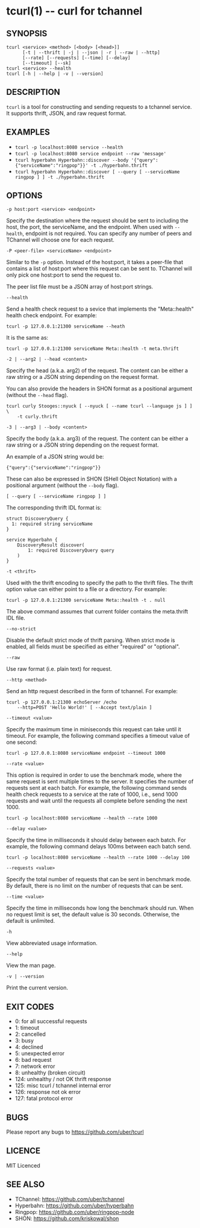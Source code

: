 # tcurl(1) -- curl for tchannel

## SYNOPSIS

    tcurl <service> <method> [<body> [<head>]]
          [-t | --thrift | -j | --json | -r | --raw | --http]
          [--rate] [--requests] [--time] [--delay]
          [--timeout] [--sk]
    tcurl <service> --health
    tcurl [-h | --help | -v | --version]

## DESCRIPTION

`tcurl` is a tool for constructing and sending requests to
a tchannel service. It supports thrift, JSON, and raw request format.

## EXAMPLES

 - `tcurl -p localhost:8080 service --health`
 - `tcurl -p localhost:8080 service endpoint --raw 'message'`
 - `tcurl hyperbahn Hyperbahn::discover --body '{"query":{"serviceName":"ringpop"}}' -t ./hyperbahn.thrift`
 - `tcurl hyperbahn Hyperbahn::discover [ --query [ --serviceName ringpop ] ] -t ./hyperbahn.thrift`

## OPTIONS

`-p host:port <service> <endpoint>`

Specify the destination where the request should be sent to including the host,
the port, the serviceName, and the endpoint.  When used with `--health`,
endpoint is not required.  You can specify any number of peers and TChannel
will choose one for each request.

`-P <peer-file> <serviceName> <endpoint>`

Similar to the `-p` option. Instead of the host:port, it takes a peer-file that
contains a list of host:port where this request can be sent to.  TChannel will
only pick one host:port to send the request to.

The peer list file must be a JSON array of host:port strings.

`--health`

Send a health check request to a sevice that implements the "Meta::health"
health check endpoint.  For example:

    tcurl -p 127.0.0.1:21300 serviceName --heath

It is the same as:

    tcurl -p 127.0.0.1:21300 serviceName Meta::health -t meta.thrift

`-2 | --arg2 | --head <content>`

Specify the head (a.k.a. arg2) of the request. The content can be either a raw
string or a JSON string depending on the request format.

You can also provide the headers in SHON format as a positional argument
(without the `--head` flag).

    tcurl curly Stooges::nyuck [ --nyuck [ --name tcurl --language js ] ] \
        -t curly.thrift

`-3 | --arg3 | --body <content>`

Specify the body (a.k.a. arg3) of the request. The content can be either a raw
string or a JSON string depending on the request format.

An example of a JSON string would be:

    {"query":{"serviceName":"ringpop"}}

These can also be expressed in SHON (SHell Object Notation) with a positional
argument (without the `--body` flag).

    [ --query [ --serviceName ringpop ] ]

The corresponding thrift IDL format is:

    struct DiscoveryQuery {
      1: required string serviceName
    }

    service Hyperbahn {
        DiscoveryResult discover(
            1: required DiscoveryQuery query
        )
    }

`-t <thrift>`

Used with the thrift encoding to specify the path to the thrift files.  The
thrift option value can either point to a file or a directory.  For example:

    tcurl -p 127.0.0.1:21300 serviceName Meta::health -t . null

The above command assumes that current folder contains the meta.thrift IDL file.

`--no-strict`

Disable the default strict mode of thrift parsing. When strict mode is enabled,
all fields must be specified as either "required" or "optional".

`--raw`

Use raw format (i.e. plain text) for request.

`--http <method>`

Send an http request described in the form of tchannel.  For example:

    tcurl -p 127.0.0.1:21300 echoServer /echo
        --http=POST 'Hello World!' [ --Accept text/plain ]

`--timeout <value>`

Specify the maximum time in miniseconds this request can take until it timeout.
For example, the following command specifies a timeout value of one second:

    tcurl -p 127.0.0.1:8080 serviceName endpoint --timeout 1000

`--rate <value>`

This option is required in order to use the benchmark mode, where the same
request is sent multiple times to the server.  It specifies the number of
requests sent at each batch.  For example, the following command sends health
check requests to a service at the rate of 1000, i.e., send 1000 requests and
wait until the requests all complete before sending the next 1000.

    tcurl -p localhost:8080 serviceName --health --rate 1000

`--delay <value>`

Specify the time in milliseconds it should delay between each batch.  For
example, the following command delays 100ms between each batch send.

    tcurl -p localhost:8080 serviceName --health --rate 1000 --delay 100

`--requests <value>`

Specify the total number of requests that can be sent in benchmark mode. By
default, there is no limit on the number of requests that can be sent.

`--time <value>`

Specify the time in milliseconds how long the benchmark should run.  When no
request limit is set, the default value is 30 seconds. Otherwise, the default
is unlimited.

`-h`

View abbreviated usage information.

`--help`

View the man page.

`-v | --version`

Print the current version.


## EXIT CODES

- 0: for all successful requests
- 1: timeout
- 2: cancelled
- 3: busy
- 4: declined
- 5: unexpected error
- 6: bad request
- 7: network error
- 8: unhealthy (broken circuit)
- 124: unhealthy / not OK thrift response
- 125: misc tcurl / tchannel internal error
- 126: response not ok error
- 127: fatal protocol error


## BUGS

Please report any bugs to https://github.com/uber/tcurl

## LICENCE

MIT Licenced

## SEE ALSO

 - TChannel: https://github.com/uber/tchannel
 - Hyperbahn: https://github.com/uber/hyperbahn
 - Ringpop: https://github.com/uber/ringpop-node
 - SHON: https://github.com/kriskowal/shon
